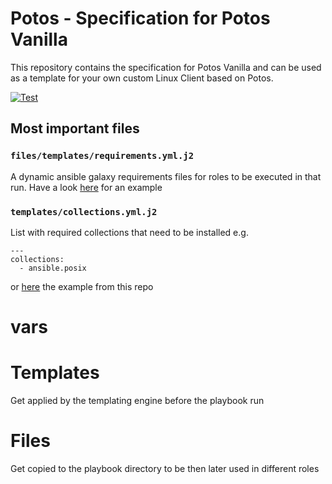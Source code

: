 # Potos - Specification for Potos Vanilla

This repository contains the specification for Potos Vanilla and can be used as a template for your own custom Linux Client based on Potos.

[![Test](https://github.com/projectpotos/ansible-specs-potos/actions/workflows/test.yml/badge.svg)](https://github.com/projectpotos/ansible-specs-potos/actions/workflows/test.yml)

## Most important files

### `files/templates/requirements.yml.j2`
A dynamic ansible galaxy requirements files for roles to be executed in that run. Have a look [here](https://github.com/projectpotos/ansible-specs-potos/blob/main/files/templates/requirements.yml.j2) for an example

### `templates/collections.yml.j2`
List with required collections that need to be installed e.g.
```
---
collections:
  - ansible.posix 
```
or [here](https://github.com/projectpotos/ansible-specs-potos/blob/main/templates/collections.yml.j2) the example from this repo

## 

# vars

# Templates

Get applied by the templating engine before the playbook run

# Files

Get copied to the playbook directory to be then later used in different roles
